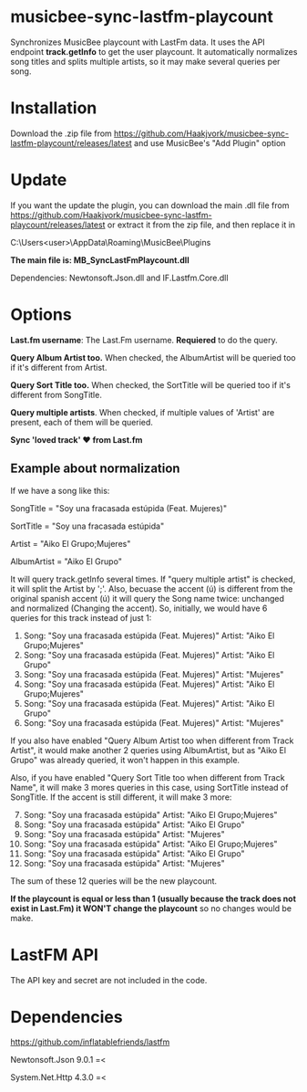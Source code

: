 # musicbee-sync-lastfm-playcount
Synchronizes MusicBee playcount with LastFm data.
It uses the API endpoint **track.getInfo** to get the user playcount.
It automatically normalizes song titles and splits multiple artists, so it may make several queries per song.

# Installation

Download the .zip file from https://github.com/Haakjvork/musicbee-sync-lastfm-playcount/releases/latest and use MusicBee's "Add Plugin" option

# Update

If you want the update the plugin, you can download the main .dll file from https://github.com/Haakjvork/musicbee-sync-lastfm-playcount/releases/latest or extract it from the zip file, and then replace it in 

C:\Users\<user>\AppData\Roaming\MusicBee\Plugins

**The main file is: MB_SyncLastFmPlaycount.dll**

Dependencies: Newtonsoft.Json.dll and IF.Lastfm.Core.dll


# Options

**Last.fm username**: The Last.Fm username. **Requiered** to do the query.

**Query Album Artist too.** When checked, the AlbumArtist will be queried too if it's different from Artist.

**Query Sort Title too.** When checked, the SortTitle will be queried too if it's different from SongTitle.

**Query multiple artists**. When checked, if multiple values of 'Artist' are present, each of them will be queried.

**Sync 'loved track' ♥ from Last.fm**


## Example about normalization

If we have a song like this:

SongTitle = "Soy una fracasada estúpida (Feat. Mujeres)"

SortTitle = "Soy una fracasada estúpida"

Artist = "Aiko El Grupo;Mujeres"

AlbumArtist = "Aiko El Grupo"

It will query track.getInfo several times. If "query multiple artist" is checked, it will split the Artist by ';'. Also, becuase the accent (ú) is different from the original spanish accent (ú) it will query the Song name twice: unchanged and normalized (Changing the accent). So, initially, we would have 6 queries for this track instead of just 1:

1. Song: "Soy una fracasada estúpida (Feat. Mujeres)" Artist: "Aiko El Grupo;Mujeres"
2. Song: "Soy una fracasada estúpida (Feat. Mujeres)" Artist: "Aiko El Grupo"
3. Song: "Soy una fracasada estúpida (Feat. Mujeres)" Artist: "Mujeres"
4. Song: "Soy una fracasada estúpida (Feat. Mujeres)" Artist: "Aiko El Grupo;Mujeres"
5. Song: "Soy una fracasada estúpida (Feat. Mujeres)" Artist: "Aiko El Grupo"
6. Song: "Soy una fracasada estúpida (Feat. Mujeres)" Artist: "Mujeres"

If you also have enabled "Query Album Artist too when different from Track Artist", it would make another 2 queries using AlbumArtist, but as "Aiko El Grupo" was already queried, it won't happen in this example.

Also, if you have enabled "Query Sort Title too when different from Track Name", it will make 3 mores queries in this case, using SortTitle instead of SongTitle. If the accent is still different, it will make 3 more:

7. Song: "Soy una fracasada estúpida" Artist: "Aiko El Grupo;Mujeres"
8. Song: "Soy una fracasada estúpida" Artist: "Aiko El Grupo"
9. Song: "Soy una fracasada estúpida" Artist: "Mujeres"
10. Song: "Soy una fracasada estúpida" Artist: "Aiko El Grupo;Mujeres"
11. Song: "Soy una fracasada estúpida" Artist: "Aiko El Grupo"
12. Song: "Soy una fracasada estúpida" Artist: "Mujeres"

The sum of these 12 queries will be the new playcount.

**If the playcount is equal or less than 1 (usually because the track does not exist in Last.Fm) it WON'T change the playcount** so no changes would be make.


# LastFM API
The API key and secret are not included in the code.


# Dependencies

https://github.com/inflatablefriends/lastfm

Newtonsoft.Json 9.0.1 =<

System.Net.Http 4.3.0 =<
